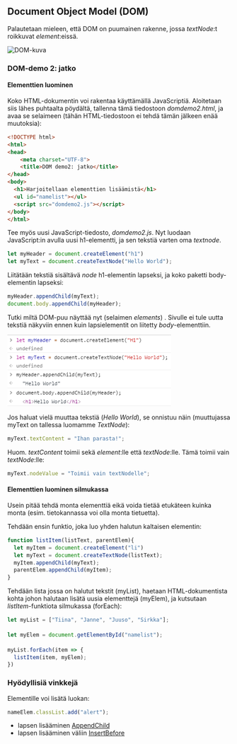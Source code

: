 ## Document Object Model (DOM)

Palautetaan mieleen, että DOM on puumainen rakenne, jossa *textNode*:t roikkuvat *element*:eissä.

![DOM-kuva](https://upload.wikimedia.org/wikipedia/commons/thumb/5/5a/DOM-model.svg/428px-DOM-model.svg.png)

### DOM-demo 2: jatko

#### Elementtien luominen

Koko HTML-dokumentin voi rakentaa käyttämällä JavaScriptiä. Aloitetaan siis lähes puhtaalta pöydältä, tallenna tämä tiedostoon *domdemo2.html*, ja avaa se selaimeen (tähän HTML-tiedostoon ei tehdä tämän jälkeen enää muutoksia):

```html
<!DOCTYPE html>
<html>
<head>
    <meta charset="UTF-8">
    <title>DOM demo2: jatko</title>
</head>
<body>
  <h1>Harjoitellaan elementtien lisäämistä</h1>
  <ul id="namelist"></ul>
  <script src="domdemo2.js"></script>
</body>
</html>
```

Tee myös uusi JavaScript-tiedosto, *domdemo2.js*. Nyt luodaan JavaScript:in avulla uusi h1-elementti, ja sen tekstiä varten oma *textnode*.

```js
let myHeader = document.createElement("h1")
let myText = document.createTextNode("Hello World");
```

Liitätään tekstiä sisältävä *node* h1-elementin lapseksi, ja koko paketti body-elementin lapseksi:

```js
myHeader.appendChild(myText);
document.body.appendChild(myHeader);
```

Tutki miltä DOM-puu näyttää nyt (selaimen *elements*) . Sivulle ei tule uutta tekstiä näkyviin ennen kuin lapsielementit on liitetty *body*-elementtiin.

![Elementtien lisääminen](img/hello_world.PNG)

Jos haluat vielä muuttaa tekstiä (*Hello World*), se onnistuu näin (muuttujassa myText on tallessa luomamme *TextNode*):

```js
myText.textContent = "Ihan parasta!";
```

Huom. *textContent* toimii sekä *element*:lle että *textNode*:lle. Tämä toimii vain *textNode*:lle:

```js
myText.nodeValue = "Toimii vain textNodelle";
```

#### Elementtien luominen silmukassa

Usein pitää tehdä monta elementtiä eikä voida tietää etukäteen kuinka monta (esim. tietokannassa voi olla monta tietuetta).

Tehdään ensin funktio, joka luo yhden halutun kaltaisen elementin:

```js
function listItem(listText, parentElem){
  let myItem = document.createElement("li")
  let myText = document.createTextNode(listText);
  myItem.appendChild(myText);
  parentElem.appendChild(myItem);
}
```

Tehdään lista jossa on halutut tekstit (myList), haetaan HTML-dokumentista kohta johon halutaan lisätä uusia elementtejä (myElem), ja kutsutaan *listItem*-funktiota silmukassa (forEach):

```js
let myList = ["Tiina", "Janne", "Juuso", "Sirkka"];

let myElem = document.getElementById("namelist");

myList.forEach(item => {
  listItem(item, myElem);
})
```

### Hyödyllisiä vinkkejä

Elementille voi lisätä luokan:

```js
nameElem.classList.add("alert");
```

- lapsen lisääminen [AppendChild](https://www.w3schools.com/jsref/met_node_appendchild.asp)
- lapsen lisääminen väliin [InsertBefore](https://www.w3schools.com/jsref/met_node_insertbefore.asp)
